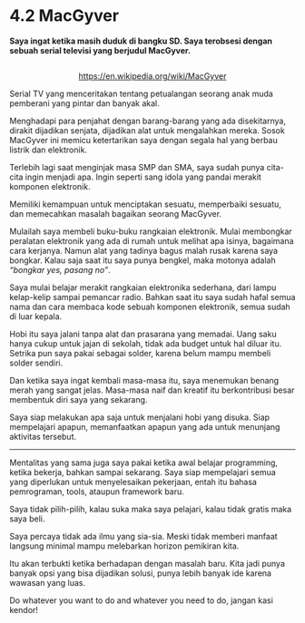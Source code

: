 # 4.2 MacGyver

**Saya ingat ketika masih duduk di bangku SD. Saya terobsesi dengan sebuah serial televisi yang berjudul MacGyver.**



<div align="center" data-full-width="true">

<figure><img src="https://upload.wikimedia.org/wikipedia/en/thumb/2/27/Macgyver.jpg/220px-Macgyver.jpg" alt=""><figcaption><p><a href="https://en.wikipedia.org/wiki/MacGyver">https://en.wikipedia.org/wiki/MacGyver</a></p></figcaption></figure>

</div>

Serial TV yang menceritakan tentang petualangan seorang anak muda pemberani yang pintar dan banyak akal.

Menghadapi para penjahat dengan barang-barang yang ada disekitarnya, dirakit dijadikan senjata, dijadikan alat untuk mengalahkan mereka. Sosok MacGyver ini memicu ketertarikan saya dengan segala hal yang berbau listrik dan elektronik.

Terlebih lagi saat menginjak masa SMP dan SMA, saya sudah punya cita-cita ingin menjadi apa. Ingin seperti sang idola yang pandai merakit komponen elektronik.

Memiliki kemampuan untuk menciptakan sesuatu, memperbaiki sesuatu, dan memecahkan masalah bagaikan seorang MacGyver.

Mulailah saya membeli buku-buku rangkaian elektronik. Mulai membongkar peralatan elektronik yang ada di rumah untuk melihat apa isinya, bagaimana cara kerjanya. Namun alat yang tadinya bagus malah rusak karena saya bongkar. Kalau saja saat itu saya punya bengkel, maka motonya adalah _“bongkar yes, pasang no”_.

Saya mulai belajar merakit rangkaian elektronika sederhana, dari lampu kelap-kelip sampai pemancar radio. Bahkan saat itu saya sudah hafal semua nama dan cara membaca kode sebuah komponen elektronik, semua sudah di luar kepala.

Hobi itu saya jalani tanpa alat dan prasarana yang memadai. Uang saku hanya cukup untuk jajan di sekolah, tidak ada budget untuk hal diluar itu. Setrika pun saya pakai sebagai solder, karena belum mampu membeli solder sendiri.

Dan ketika saya ingat kembali masa-masa itu, saya menemukan benang merah yang sangat jelas. Masa-masa naif dan kreatif itu berkontribusi besar membentuk diri saya yang sekarang.

Saya siap melakukan apa saja untuk menjalani hobi yang disuka. Siap mempelajari apapun, memanfaatkan apapun yang ada untuk menunjang aktivitas tersebut.

***

Mentalitas yang sama juga saya pakai ketika awal belajar programming, ketika bekerja, bahkan sampai sekarang. Saya siap mempelajari semua yang diperlukan untuk menyelesaikan pekerjaan, entah itu bahasa pemrograman, tools, ataupun framework baru.

Saya tidak pilih-pilih, kalau suka maka saya pelajari, kalau tidak gratis maka saya beli.

Saya percaya tidak ada ilmu yang sia-sia. Meski tidak memberi manfaat langsung minimal mampu melebarkan horizon pemikiran kita.

Itu akan terbukti ketika berhadapan dengan masalah baru. Kita jadi punya banyak opsi yang bisa dijadikan solusi, punya lebih banyak ide karena wawasan yang luas.

Do whatever you want to do and whatever you need to do, jangan kasi kendor!

